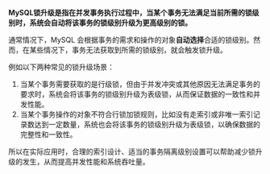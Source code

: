 **MySQL锁升级是指在并发事务执行过程中，当某个事务无法满足当前所需的锁级别时，系统会自动将该事务的锁级别升级为更高级别的锁。**

通常情况下，MySQL 会根据事务的需求和操作的对象**自动选择**合适的锁级别。然而，在某些情况下，事务无法获取到所需的锁级别，就会触发锁升级。

例如以下两种常见的锁升级场景：

1. 当某个事务需要获取的是行级锁，但由于并发冲突或其他原因无法满足事务的要求时，系统会将该事务的锁级别升级为表级锁，从而保证数据的一致性和并发性能。
2. 当某个事务操作的对象不符合行锁加锁规则，比如没有走索引或非唯一索引记录数达到一定数量，系统也会将该事务的锁级别升级为表级锁，以确保数据的完整性和一致性。

所以在实际应用时，合理的索引设计、适当的事务隔离级别设置可以帮助减少锁升级的发生，从而提高并发性能和系统吞吐量。
